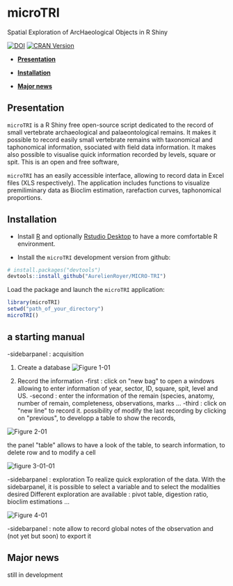 # microTRI

Spatial Exploration of ArcHaeological Objects in R Shiny

[![DOI](https://zenodo.org/badge/811219296.svg)](https://zenodo.org/doi/10.5281/zenodo.11935939)
[![CRAN
Version](http://www.r-pkg.org/badges/version/microTRI)](https://cran.r-project.org/package=SEAHORS)


  - [**Presentation**](#presentation)
  - [**Installation**](#installation)
 
  - [**Major news**](#Major-news)

## Presentation

`microTRI` is a R Shiny free open-source script dedicated to the record of small vertebrate archaeological and palaeontological remains.
   It makes it possible to record easily small vertebrate remains with taxonomical and taphonomical information,
   ssociated with field data information. It makes also possible to visualise quick information recorded by levels, square or spit.
   This is an open and free software, 

`microTRI` has an easily accessible interface, allowing to record data in Excel
files (XLS respectively). The application includes functions to
visualize premiliminary data as Bioclim estimation, rarefaction curves, taphonomical proportions.


## Installation

  - Install [R](https://www.r-project.org) and optionally [Rstudio
    Desktop](https://posit.co/download/rstudio-desktop/) to have a more
    comfortable R environment.
  

  - Install the `microTRI` development version from github:

<!-- end list -->

``` r
# install.packages("devtools")
devtools::install_github("AurelienRoyer/MICRO-TRI")
```

Load the package and launch the `microTRI` application:

``` r
library(microTRI)
setwd("path_of_your_directory")
microTRI()
```


## a starting manual
-sidebarpanel : acquisition
1) Create a database 
![Figure 1-01](https://github.com/user-attachments/assets/da39f2f3-e13c-47df-bc11-e0cd0262a4d1)

2) Record the information
   -first : click on "new bag" to open a windows allowing to enter information of year, sector, ID, square, spit, level and US.
   -second : enter the information of the remain (species, anatomy, number of remain, completeness, observations, marks ...
   -third : click on "new line" to record it.
   possibility of modify the last recording by clicking on "previous", to developp a table to show the records,
   
![Figure 2-01](https://github.com/user-attachments/assets/ae4cc56a-a8a0-4c5e-88c0-b646e5dd620b)

the panel "table" allows to have a look of the table, to search information, to delete row and to modify a cell

![figure 3-01-01](https://github.com/user-attachments/assets/0f715e92-f271-4035-9b74-b25878d4df39)

-sidebarpanel : exploration
To realize quick exploration of the data. 
With the sidebarpanel, it is possible to select a variable and to select the modalities desired 
Different exploration are available : pivot table, digestion ratio, bioclim estimations ... 

![Figure 4-01](https://github.com/user-attachments/assets/b1bd1214-d107-424d-8adf-60072148eccc)

-sidebarpanel : note 
allow to record global notes of the observation and (not yet but soon) to export it

 ##  Major news 
 still in development
